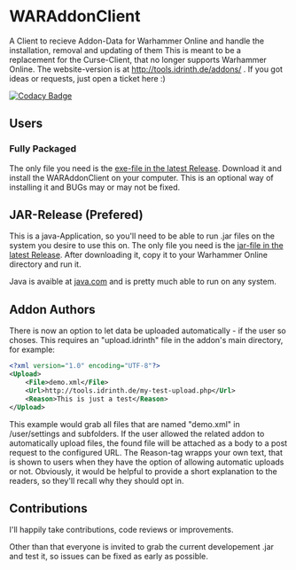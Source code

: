 # WARAddonClient

A Client to recieve Addon-Data for Warhammer Online and handle the installation, removal and updating of them
This is meant to be a replacement for the Curse-Client, that no longer supports Warhammer Online. The website-version is at http://tools.idrinth.de/addons/ .
If you got ideas or requests, just open a ticket here :)

[![Codacy Badge](https://app.codacy.com/project/badge/Grade/14c96ab0b81b46a7921c74b83bfa61ac)](https://www.codacy.com/gh/Idrinth/WARAddonClient/dashboard?utm_source=github.com&amp;utm_medium=referral&amp;utm_content=Idrinth/WARAddonClient&amp;utm_campaign=Badge_Grade)

## Users

### Fully Packaged

The only file you need is the <a href="https://github.com/Idrinth/WARAddonClient/releases/latest">exe-file in the latest Release</a>. Download it and install the WARAddonClient on your computer.
This is an optional way of installing it and BUGs may or may not be fixed.

## JAR-Release (Prefered)

This is a java-Application, so you'll need to be able to run .jar files on the system you desire to use this on.
The only file you need is the <a href="https://github.com/Idrinth/WARAddonClient/releases/latest">jar-file in the latest Release</a>.
After downloading it, copy it to your Warhammer Online directory and run it.

Java is avaible at <a href="https://www.java.com" target="_blank">java.com</a> and is pretty much able to run on any system.

## Addon Authors

There is now an option to let data be uploaded automatically - if the user so choses.
This requires an "upload.idrinth" file in the addon's main directory, for example:

```xml
<?xml version="1.0" encoding="UTF-8"?>
<Upload>
	<File>demo.xml</File>
	<Url>http://tools.idrinth.de/my-test-upload.php</Url>
	<Reason>This is just a test</Reason>
</Upload>
```

This example would grab all files that are named "demo.xml" in /user/settings and subfolders.
If the user allowed the related addon to automatically upload files, the found file will be attached as a body to a post request to the configured URL.
The Reason-tag wrapps your own text, that is shown to users when they have the option of allowing automatic uploads or not.
Obviously, it would be helpful to provide a short explanation to the readers, so they'll recall why they should opt in.

## Contributions

I'll happily take contributions, code reviews or improvements.

Other than that everyone is invited to grab the current developement .jar and test it, so issues can be fixed as early as possible.
